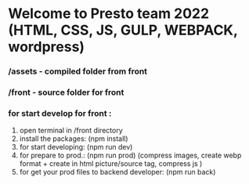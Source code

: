 # Welcome to Presto team 2022 (HTML, CSS, JS, GULP, WEBPACK, wordpress)
### /assets - compiled folder from front
### /front - source folder for front
### for start develop for front :
1. open terminal in /front directory
2. install the packages: (npm install)
3. for start developing: (npm run dev) 
4. for prepare to prod.: (npm run prod) (compress images, create webp format + create in html picture/source tag, compress js )
4. for get your prod files to backend developer: (npm run back)
